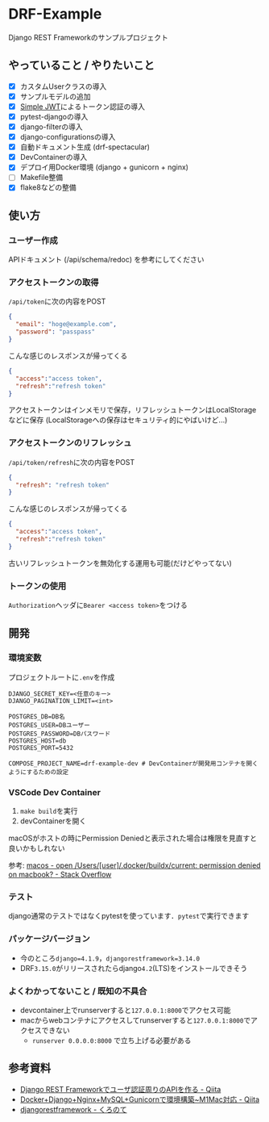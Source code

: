 # DRF-Example

Django REST Frameworkのサンプルプロジェクト

## やっていること / やりたいこと

- [x] カスタムUserクラスの導入
- [x] サンプルモデルの追加
- [x] [Simple JWT](https://django-rest-framework-simplejwt.readthedocs.io/en/latest/index.html)によるトークン認証の導入
- [x] pytest-djangoの導入
- [x] django-filterの導入
- [x] django-configurationsの導入
- [x] 自動ドキュメント生成 (drf-spectacular)
- [x] DevContainerの導入
- [x] デプロイ用Docker環境 (django + gunicorn + nginx)
- [ ] Makefile整備
- [x] flake8などの整備

## 使い方

### ユーザー作成

APIドキュメント (/api/schema/redoc) を参考にしてください

### アクセストークンの取得

`/api/token`に次の内容をPOST

```json
{
  "email": "hoge@example.com",
  "password": "passpass"
}
```

こんな感じのレスポンスが帰ってくる
```json
{
  "access":"access token",
  "refresh":"refresh token"
}
```

アクセストークンはインメモリで保存，リフレッシュトークンはLocalStorageなどに保存
(LocalStorageへの保存はセキュリティ的にやばいけど...)

### アクセストークンのリフレッシュ

`/api/token/refresh`に次の内容をPOST

```json
{
  "refresh": "refresh token"
}
```

こんな感じのレスポンスが帰ってくる
```json
{
  "access":"access token",
  "refresh":"refresh token"
}
```

古いリフレッシュトークンを無効化する運用も可能(だけどやってない)

### トークンの使用

`Authorization`ヘッダに`Bearer <access token>`をつける

## 開発

### 環境変数

プロジェクトルートに`.env`を作成
```
DJANGO_SECRET_KEY=<任意のキー>
DJANGO_PAGINATION_LIMIT=<int>

POSTGRES_DB=DB名
POSTGRES_USER=DBユーザー
POSTGRES_PASSWORD=DBパスワード
POSTGRES_HOST=db
POSTGRES_PORT=5432

COMPOSE_PROJECT_NAME=drf-example-dev # DevContainerが開発用コンテナを開くようにするための設定
```

### VSCode Dev Container

1. `make build`を実行
2. devContainerを開く

macOSがホストの時にPermission Deniedと表示された場合は権限を見直すと良いかもしれない

参考: [macos - open /Users/[user]/.docker/buildx/current: permission denied on macbook? - Stack Overflow](https://stackoverflow.com/questions/75686903/open-users-user-docker-buildx-current-permission-denied-on-macbook)

### テスト

django通常のテストではなくpytestを使っています．`pytest`で実行できます

### パッケージバージョン

- 今のところ`django=4.1.9`，`djangorestframework=3.14.0`
- DRF`3.15.0`がリリースされたらdjango`4.2`(LTS)をインストールできそう

### よくわかってないこと / 既知の不具合

- devcontainer上でrunserverすると`127.0.0.1:8000`でアクセス可能
- macからwebコンテナにアクセスしてrunserverすると`127.0.0.1:8000`でアクセスできない
  - `runserver 0.0.0.0:8000` で立ち上げる必要がある

## 参考資料

- [Django REST Frameworkでユーザ認証周りのAPIを作る - Qiita](https://qiita.com/xKxAxKx/items/60e8fb93d6bbeebcf065#%E3%83%A2%E3%83%87%E3%83%AB%E3%81%AE%E4%BD%9C%E6%88%90)
- [Docker+Django+Nginx+MySQL+Gunicornで環境構築\~M1Mac対応 - Qiita](https://qiita.com/shun198/items/f6864ef381ed658b5aba#%E5%89%8D%E6%8F%90)
- [djangorestframework - くろのて](https://note.crohaco.net/tags/djangorestframework/page/1/)